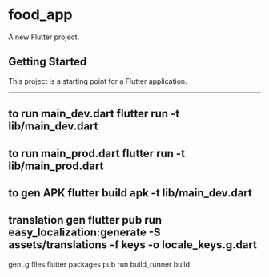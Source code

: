 # food_app

A new Flutter project.

## Getting Started

This project is a starting point for a Flutter application.


-----------------------
to run main_dev.dart
flutter run -t lib/main_dev.dart  
-----------------------
to run main_prod.dart
flutter run -t lib/main_prod.dart  
-----------------------
to gen APK
flutter build apk -t lib/main_dev.dart
-----------------------
translation gen
flutter pub run easy_localization:generate -S assets/translations -f keys -o locale_keys.g.dart
-----------------------
gen .g files
flutter packages pub run build_runner build

